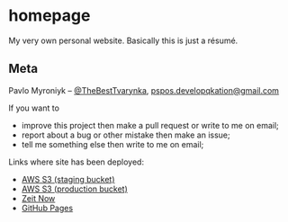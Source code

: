 # homepage
My very own personal website. Basically this is just a résumé.

## Meta
Pavlo Myroniyk – [@TheBestTvarynka](https://github.com/TheBestTvarynka), [pspos.developqkation@gmail.com](mailto:pspos.developqkation@gmail.com)

If you want to
* improve this project then make a pull request or write to me on email;
* report about a bug or other mistake then make an issue;
* tell me something else then write to me on email;

Links where site has been deployed:
* [AWS S3 (staging bucket)](http://pavlomyroniuk.resume-staging.s3-website.eu-west-3.amazonaws.com/)
* [AWS S3 (production bucket)](http://pavlomyroniuk.resume-production.s3-website.eu-west-3.amazonaws.com/)
* [Zeit Now](https://homepage-j0l8tbs70.now.sh)
* [GitHub Pages](https://thebesttvarynka.github.io/homepage/)

